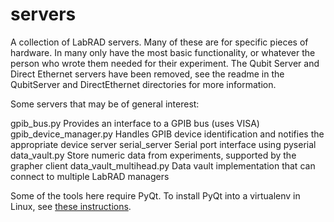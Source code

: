 # servers

A collection of LabRAD servers.  Many of these are for specific pieces of hardware.  In many only 
have the most basic functionality, or whatever the person who wrote them needed for their experiment.
The Qubit Server and Direct Ethernet servers have been removed, see the readme in the QubitServer
and DirectEthernet directories for more information.

Some servers that may be of general interest:

gpib_bus.py                 Provides an interface to a GPIB bus (uses VISA)
gpib_device_manager.py      Handles GPIB device identification and notifies the appropriate device server 
serial_server               Serial port interface using pyserial
data_vault.py               Store numeric data from experiments, supported by the grapher client
data_vault_multihead.py     Data vault implementation that can connect to multiple LabRAD managers

Some of the tools here require PyQt.
To install PyQt into a virtualenv in Linux, see [these instructions](https://docs.google.com/document/d/1PR0Xm6NqutMZs00Dt8U4CWlamVYgWxH52_8r-8apnVE/).

